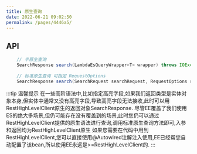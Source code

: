 ```yaml
---
title: 原生查询
date: 2022-06-21 09:02:50
permalink: /pages/4446a5/
---
```


## API
```java
	// 半原生查询
    SearchResponse search(LambdaEsQueryWrapper<T> wrapper) throws IOException;
	
	// 标准原生查询 可指定 RequestOptions
    SearchResponse search(SearchRequest searchRequest, RequestOptions requestOptions) throws IOException;
```

:::tip 温馨提示
在一些高阶语法中,比如指定高亮字段,如果我们返回类型是实体对象本身,但实体中通常又没有高亮字段,导致高亮字段无法接收,此时可以用RestHighLevelClient原生的返回对象SearchResponse. 尽管EE覆盖了我们使用ES的绝大多场景,但仍可能存在没有覆盖到的场景,此时您仍可以通过RestHighLevelClient提供的原生语法进行查询,调用标准原生查询方法即可,入参和返回均为RestHighLevelClient原生
如果您需要在代码中用到RestHighLevelClient,您可以直接使用@Autowired注解注入使用,EE已经帮您自动配置了该bean,所以使用EE永远是>=RestHighLevelClient的.
:::



